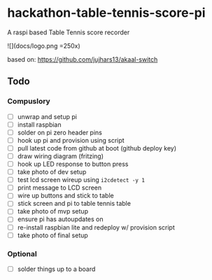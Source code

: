 # hackathon-table-tennis-score-pi
A raspi based Table Tennis score recorder

![](docs/logo.png =250x)

based on: https://github.com/jujhars13/akaal-switch

## Todo

### Compuslory
- [ ] unwrap and setup pi
- [ ] install raspbian
- [ ] solder on pi zero header pins
- [ ] hook up pi and provision using script
- [ ] pull latest code from github at boot (github deploy key)
- [ ] draw wiring diagram (fritzing)
- [ ] hook up LED response to button press
- [ ] take photo of dev setup
- [ ] test lcd screen wireup using `i2cdetect -y 1`
- [ ] print message to LCD screen
- [ ] wire up buttons and stick to table
- [ ] stick screen and pi to table tennis table
- [ ] take photo of mvp setup
- [ ] ensure pi has autoupdates on
- [ ] re-install raspbian lite and redeploy w/ provision script
- [ ] take photo of final setup

### Optional
- [ ] solder things up to a board
